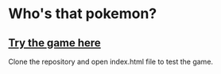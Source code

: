# Who's that pokemon?

## [Try the game here](https://shrestdtu.github.io/Guess-that-Pokemon/)

Clone the repository and open index.html file to test the game.
